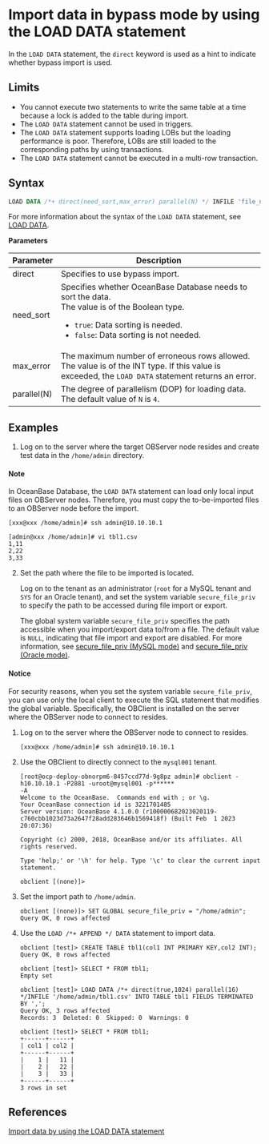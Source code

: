 # Import data in bypass mode by using the LOAD DATA statement

In the `LOAD DATA` statement, the `direct` keyword is used as a hint to indicate whether bypass import is used.

## Limits

* You cannot execute two statements to write the same table at a time because a lock is added to the table during import.
* The `LOAD DATA` statement cannot be used in triggers.
* The `LOAD DATA` statement supports loading LOBs but the loading performance is poor. Therefore, LOBs are still loaded to the corresponding paths by using transactions.
* The `LOAD DATA` statement cannot be executed in a multi-row transaction.

## Syntax

```sql
LOAD DATA /*+ direct(need_sort,max_error) parallel(N) */ INFILE 'file_name' ...
```

For more information about the syntax of the `LOAD DATA` statement, see [LOAD DATA](../../7.reference/4.development-reference/1.sql-syntax/2.common-tenant-of-mysql-mode/6.sql-statement-of-mysql-mode/59.load-data-of-mysql-mode.md).

**Parameters**

| Parameter | Description |
|------|------|
| direct | Specifies to use bypass import.  |
| need_sort | Specifies whether OceanBase Database needs to sort the data. </br>The value is of the Boolean type.<ul><li>`true`: Data sorting is needed. </li><li>`false`: Data sorting is not needed. </li></ul> |
| max_error | The maximum number of erroneous rows allowed. The value is of the INT type. If this value is exceeded, the `LOAD DATA` statement returns an error.  |
| parallel(N) | The degree of parallelism (DOP) for loading data. The default value of `N` is `4`.  |

## Examples

1. Log on to the server where the target OBServer node resides and create test data in the `/home/admin` directory.

<main id="notice" type='explain'>
    <h4>Note</h4>
    <p>In OceanBase Database, the <code>LOAD DATA</code> statement can load only local input files on OBServer nodes. Therefore, you must copy the to-be-imported files to an OBServer node before the import. </p>
    </main>

   ```shell
   [xxx@xxx /home/admin]# ssh admin@10.10.10.1

   [admin@xxx /home/admin]# vi tbl1.csv
   1,11
   2,22
   3,33
   ```

2. Set the path where the file to be imported is located.

   Log on to the tenant as an administrator (`root` for a MySQL tenant and `SYS` for an Oracle tenant), and set the system variable `secure_file_priv` to specify the path to be accessed during file import or export.

   The global system variable `secure_file_priv` specifies the path accessible when you import/export data to/from a file. The default value is `NULL`, indicating that file import and export are disabled. For more information, see [secure_file_priv (MySQL mode)](../../7.reference/5.system-reference/2.system-variable-of-mysql-mode/115.secure_file_priv-of-mysql-mode.md) and [secure_file_priv (Oracle mode)](../../7.reference/5.system-reference/3.system-variable-of-oracle-mode/114.secure_file_priv-of-oracle-mode.md).

<main id="notice" type='notice'>
      <h4>Notice</h4>
      <p>For security reasons, when you set the system variable <code>secure_file_priv</code>, you can use only the local client to execute the SQL statement that modifies the global variable. Specifically, the OBClient is installed on the server where the OBServer node to connect to resides. </p>
    </main>

   1. Log on to the server where the OBServer node to connect to resides.

      ```shell
      [xxx@xxx /home/admin]# ssh admin@10.10.10.1
      ```

   2. Use the OBClient to directly connect to the `mysql001` tenant.

      ```shell
      [root@ocp-deploy-obnorpm6-8457ccd77d-9g8pz admin]# obclient -h10.10.10.1 -P2881 -uroot@mysql001 -p******
      -A
      Welcome to the OceanBase.  Commands end with ; or \g.
      Your OceanBase connection id is 3221701485
      Server version: OceanBase 4.1.0.0 (r100000682023020119-c760cbb1023d73a2647f28add283646b1569418f) (Built Feb  1 2023 20:07:36)

      Copyright (c) 2000, 2018, OceanBase and/or its affiliates. All rights reserved.

      Type 'help;' or '\h' for help. Type '\c' to clear the current input statement.

      obclient [(none)]>
      ```

   3. Set the import path to `/home/admin`.

      ```shell
      obclient [(none)]> SET GLOBAL secure_file_priv = "/home/admin";
      Query OK, 0 rows affected
      ```

3. Use the `LOAD /*+ APPEND */ DATA` statement to import data.

   ```shell
   obclient [test]> CREATE TABLE tbl1(col1 INT PRIMARY KEY,col2 INT);
   Query OK, 0 rows affected

   obclient [test]> SELECT * FROM tbl1;
   Empty set

   obclient [test]> LOAD DATA /*+ direct(true,1024) parallel(16) */INFILE '/home/admin/tbl1.csv' INTO TABLE tbl1 FIELDS TERMINATED BY ',';
   Query OK, 3 rows affected
   Records: 3  Deleted: 0  Skipped: 0  Warnings: 0

   obclient [test]> SELECT * FROM tbl1;
   +------+------+
   | col1 | col2 |
   +------+------+
   |    1 |   11 |
   |    2 |   22 |
   |    3 |   33 |
   +------+------+
   3 rows in set
   ```

## References

[Import data by using the LOAD DATA statement](../7.migrate-data-from-csv-file-to-oceanbase-database/2.use-the-load-command-to-load-the-csv-data-file-to-the-oceanbase-database.md)